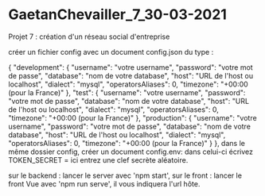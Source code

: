 # GaetanChevailler_7_30-03-2021
Projet 7 : création d'un réseau social d'entreprise

créer un fichier config avec un document config.json du type :

{
  "development": {
    "username": "votre username",
    "password": "votre mot de passe",
    "database": "nom de votre database",
    "host": "URL de l'host ou localhost",
    "dialect": "mysql",
    "operatorsAliases": 0,
    "timezone": "+00:00 (pour la France)"
  },
  "test": {
    "username": "votre username",
    "password": "votre mot de passe",
    "database": "nom de votre database",
    "host": "URL de l'host ou localhost",
    "dialect": "mysql",
    "operatorsAliases": 0,
    "timezone": "+00:00 (pour la France)"
  },
  "production": {
    "username": "votre username",
    "password": "votre mot de passe",
    "database": "nom de votre database",
    "host": "URL de l'host ou localhost",
    "dialect": "mysql",
    "operatorsAliases": 0,
    "timezone": "+00:00 (pour la France)"
  }
},
dans le même dossier config, créer un document config.env:
dans celui-ci écrivez TOKEN_SECRET = ici entrez une clef secrète aléatoire. 

sur le backend : lancer le server avec 'npm start',
sur le front : lancer le front Vue avec 'npm run serve', il vous indiquera l'url hôte.










